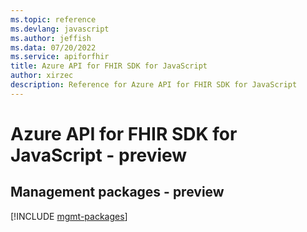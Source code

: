 ```yaml
---
ms.topic: reference
ms.devlang: javascript
ms.author: jeffish
ms.data: 07/20/2022
ms.service: apiforfhir
title: Azure API for FHIR SDK for JavaScript
author: xirzec
description: Reference for Azure API for FHIR SDK for JavaScript
---
```

# Azure API for FHIR SDK for JavaScript - preview

## Management packages - preview
[!INCLUDE [mgmt-packages](api-for-fhir-mgmt-index.md)]
